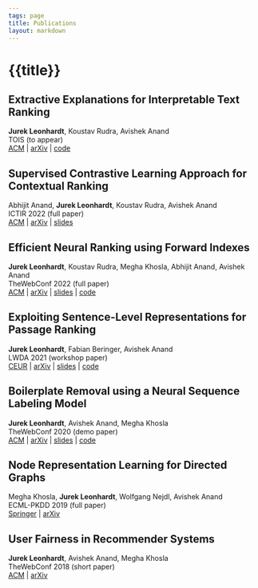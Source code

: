 ```yaml
---
tags: page
title: Publications
layout: markdown
---
```


# {{title}}

## Extractive Explanations for Interpretable Text Ranking

**Jurek Leonhardt**, Koustav Rudra, Avishek Anand\
TOIS (to appear)\
[ACM](https://dl.acm.org/doi/10.1145/3576924) | [arXiv](https://arxiv.org/abs/2106.12460) | [code](https://github.com/mrjleo/ranking-models)

## Supervised Contrastive Learning Approach for Contextual Ranking

Abhijit Anand, **Jurek Leonhardt**, Koustav Rudra, Avishek Anand\
ICTIR 2022 (full paper)\
[ACM](https://dl.acm.org/doi/10.1145/3539813.3545139) | [arXiv](https://arxiv.org/abs/2207.03153) | [slides](https://docs.google.com/presentation/d/1pFuxm3X4yARMQmlVeBOrFS4aj15gCAhH73EzPS4GdE4)

## Efficient Neural Ranking using Forward Indexes

**Jurek Leonhardt**, Koustav Rudra, Megha Khosla, Abhijit Anand, Avishek Anand\
TheWebConf 2022 (full paper)\
[ACM](https://dl.acm.org/doi/abs/10.1145/3485447.3511955) | [arXiv](https://arxiv.org/abs/2110.06051) | [slides](https://mrjleo.github.io/slides/www22_fast-forward-indexes) | [code](https://github.com/mrjleo/fast-forward-indexes)

## Exploiting Sentence-Level Representations for Passage Ranking

**Jurek Leonhardt**, Fabian Beringer, Avishek Anand\
LWDA 2021 (workshop paper)\
[CEUR](http://ceur-ws.org/Vol-2993/) | [arXiv](https://arxiv.org/abs/2106.07316) | [slides](https://docs.google.com/presentation/d/1xTUsgWLWNFkcCjDdUVjnESvacQ46hVOTTXnA0XhIAs0) | [code](https://github.com/mrjleo/ranking-models)

## Boilerplate Removal using a Neural Sequence Labeling Model

**Jurek Leonhardt**, Avishek Anand, Megha Khosla\
TheWebConf 2020 (demo paper)\
[ACM](https://dl.acm.org/doi/10.1145/3366424.3383547) | [arXiv](https://arxiv.org/abs/2004.14294) | [slides](https://docs.google.com/presentation/d/1gZkOcxCGXtcGRi2B07brmMs7XIpflX2jXoUfHhMudq0) | [code](https://github.com/mrjleo/boilernet)

## Node Representation Learning for Directed Graphs

Megha Khosla, **Jurek Leonhardt**, Wolfgang Nejdl, Avishek Anand\
ECML-PKDD 2019 (full paper)\
[Springer](https://link.springer.com/chapter/10.1007/978-3-030-46150-8_24) | [arXiv](https://arxiv.org/abs/1810.09176)

## User Fairness in Recommender Systems

**Jurek Leonhardt**, Avishek Anand, Megha Khosla\
TheWebConf 2018 (short paper)\
[ACM](https://dl.acm.org/doi/10.1145/3184558.3186949) | [arXiv](https://arxiv.org/abs/1807.06349)
